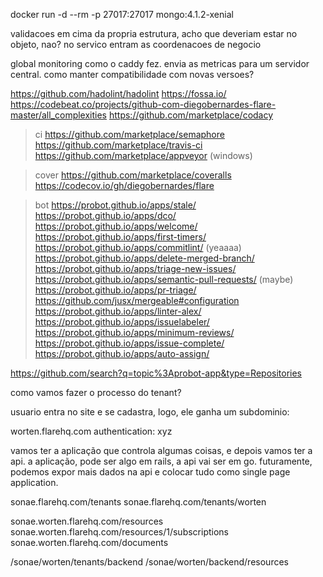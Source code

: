docker run -d --rm -p 27017:27017 mongo:4.1.2-xenial


validacoes em cima da propria estrutura, acho que deveriam estar no objeto, nao? no servico entram as coordenacoes de negocio


global monitoring como o caddy fez.
envia as metricas para um servidor central.
como manter compatibilidade com novas versoes?


https://github.com/hadolint/hadolint
https://fossa.io/
https://codebeat.co/projects/github-com-diegobernardes-flare-master/all_complexities
https://github.com/marketplace/codacy

> ci
https://github.com/marketplace/semaphore
https://github.com/marketplace/travis-ci
https://github.com/marketplace/appveyor (windows)

> cover
https://github.com/marketplace/coveralls
https://codecov.io/gh/diegobernardes/flare

> bot
https://probot.github.io/apps/stale/
https://probot.github.io/apps/dco/
https://probot.github.io/apps/welcome/
https://probot.github.io/apps/first-timers/
https://probot.github.io/apps/commitlint/ (yeaaaa)
https://probot.github.io/apps/delete-merged-branch/
https://probot.github.io/apps/triage-new-issues/
https://probot.github.io/apps/semantic-pull-requests/ (maybe)
https://probot.github.io/apps/pr-triage/
https://github.com/jusx/mergeable#configuration
https://probot.github.io/apps/linter-alex/
https://probot.github.io/apps/issuelabeler/
https://probot.github.io/apps/minimum-reviews/
https://probot.github.io/apps/issue-complete/
https://probot.github.io/apps/auto-assign/

https://github.com/search?q=topic%3Aprobot-app&type=Repositories



como vamos fazer o processo do tenant?

usuario entra no site e se cadastra, logo, ele ganha um subdominio:

worten.flarehq.com
authentication: xyz

vamos ter a aplicação que controla algumas coisas, e depois vamos ter a api.
a aplicação, pode ser algo em rails, a api vai ser em go.
futuramente, podemos expor mais dados na api e colocar tudo como single page application.


sonae.flarehq.com/tenants
sonae.flarehq.com/tenants/worten

sonae.worten.flarehq.com/resources
sonae.worten.flarehq.com/resources/1/subscriptions
sonae.worten.flarehq.com/documents

/sonae/worten/tenants/backend
/sonae/worten/backend/resources
